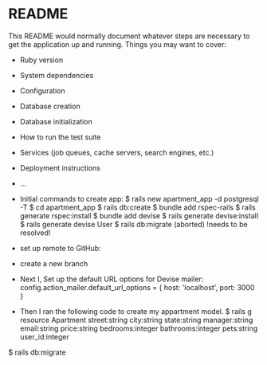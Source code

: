 # README
This README would normally document whatever steps are necessary to get the
application up and running.
Things you may want to cover:
* Ruby version
* System dependencies
* Configuration
* Database creation
* Database initialization
* How to run the test suite
* Services (job queues, cache servers, search engines, etc.)
* Deployment instructions
* ...

* Initial commands to create app:
    $ rails new apartment_app -d postgresql -T
    $ cd apartment_app
    $ rails db:create
    $ bundle add rspec-rails
    $ rails generate rspec:install
    $ bundle add devise
    $ rails generate devise:install
    $ rails generate devise User
    $ rails db:migrate (aborted) !needs to be resolved!

* set up remote to GitHub: 
* create a new branch 

* Next I, Set up the default URL options for Devise mailer:
config.action_mailer.default_url_options = { host: 'localhost', port: 3000 }

* Then I ran the following code to create my appartment model.
$ rails g resource Apartment street:string city:string state:string manager:string email:string price:string bedrooms:integer bathrooms:integer pets:string user_id:integer

$ rails db:migrate


